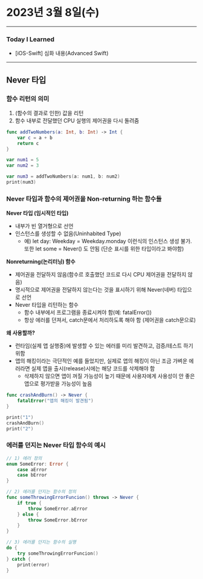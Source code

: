# 2023년 3월 8일(수)

---

### Today I Learned 

- [iOS-Swift] 심화 내용(Advanced Swift)

---

## Never 타입 

### 함수 리턴의 의미 

1. (함수의 결과로 인한) 값을 리턴 
2. 함수 내부로 전달했던 CPU 실행의 제어권을 다시 돌려줌 

```swift
func addTwoNumbers(a: Int, b: Int) -> Int {
    var c = a + b
    return c
}

var num1 = 5
var num2 = 3

var num3 = addTwoNumbers(a: num1, b: num2)
print(num3)
```

### Never 타입과 함수의 제어권을 Non-returning 하는 함수들 

**Never 타입 (임시적인 타입)**

- 내부가 빈 열거형으로 선언
- 인스턴스를 생성할 수 없음(Uninhabited Type)
  - 예) let day: Weekday = Weekday.monday 이런식의 인스턴스 생성 불가. 또한 let some = Never() 도 안됨 (단순 표시를 위한 타입이라고 봐야함)

**Nonreturning(논리터닝) 함수** 

- 제어권을 전달하지 않음(함수르 호출했던 코드로 다시 CPU 제어권을 전달하지 않음)
- 명시적으로 제어권을 전달하지 않는다는 것을 표시하기 위해 Never(네버) 타입으로 선언 
- Never 타입을 리턴하는 함수 
  - 함수 내부에서 프로그램을 종료시켜야 함(예: fatalError())
  - 항상 에러를 던져서, catch문에서 처리하도록 해야 함 (제어권을 catch문으로)

**왜 사용할까?**

- 런타임(실제 앱 실행중)에 발생할 수 있는 에러를 미리 발견하고, 검증/테스트 하기 위함 
- 앱의 해킹이라는 극단적인 예를 들었지만, 실제로 앱의 해킹이 아닌 조금 가벼운 에러라면 실제 앱을 출시(release)시에는 해당 코드를 삭제해야 함
  - 삭제하지 않으면 앱이 꺼질 가능성이 높기 때문에 사용자에게 사용성이 안 좋은 앱으로 평가받을 가능성이 높음

```swift
func crashAndBurn() -> Never {
    fatalError("앱의 해킹이 발견됨")
}

print("1")
crashAndBurn()
print("2")
```

### 에러를 던지는 Never 타입 함수의 예시

```swift
// 1) 에러 정의
enum SomeError: Error {
    case aError
    case bError
}

// 2) 에러를 던지는 함수의 정의
func someThrowingErrorFuncion() throws -> Never {
    if true {
        throw SomeError.aError
    } else {
        throw SomeError.bError
    }
}

// 3) 에러를 던지는 함수의 실행
do {
    try someThrowingErrorFuncion()
} catch {
    print(error)
}
```


